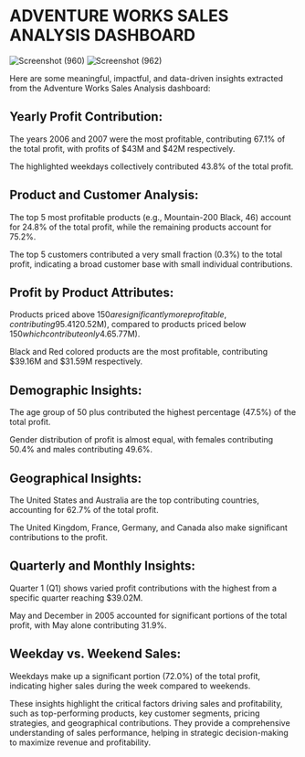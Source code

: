 # ADVENTURE WORKS SALES ANALYSIS DASHBOARD
![Screenshot (960)](https://github.com/user-attachments/assets/5a179405-c136-4b73-a2d6-18905c784f4d)
![Screenshot (962)](https://github.com/user-attachments/assets/2aeed442-d557-4f84-869e-b3e65e74698d)

Here are some meaningful, impactful, and data-driven insights extracted from the Adventure Works Sales Analysis dashboard:

## Yearly Profit Contribution:

The years 2006 and 2007 were the most profitable, contributing 67.1% of the total profit, with profits of $43M and $42M respectively.

The highlighted weekdays collectively contributed 43.8% of the total profit.

## Product and Customer Analysis:

The top 5 most profitable products (e.g., Mountain-200 Black, 46) account for 24.8% of the total profit, while the remaining products account for 75.2%.

The top 5 customers contributed a very small fraction (0.3%) to the total profit, indicating a broad customer base with small individual contributions.

## Profit by Product Attributes:

Products priced above $150 are significantly more profitable, contributing 95.4% of the total profit ($120.52M), compared to products priced below $150 which contribute only 4.6% ($5.77M).

Black and Red colored products are the most profitable, contributing $39.16M and $31.59M respectively.

## Demographic Insights:

The age group of 50 plus contributed the highest percentage (47.5%) of the total profit.

Gender distribution of profit is almost equal, with females contributing 50.4% and males contributing 49.6%.

## Geographical Insights:

The United States and Australia are the top contributing countries, accounting for 62.7% of the total profit.

The United Kingdom, France, Germany, and Canada also make significant contributions to the profit.

## Quarterly and Monthly Insights:

Quarter 1 (Q1) shows varied profit contributions with the highest from a specific quarter reaching $39.02M.

May and December in 2005 accounted for significant portions of the total profit, with May alone contributing 31.9%.

## Weekday vs. Weekend Sales:

Weekdays make up a significant portion (72.0%) of the total profit, indicating higher sales during the week compared to weekends.

These insights highlight the critical factors driving sales and profitability, such as top-performing products, key customer segments, pricing strategies, and geographical contributions. They provide a comprehensive understanding of sales performance, helping in strategic decision-making to maximize revenue and profitability.
